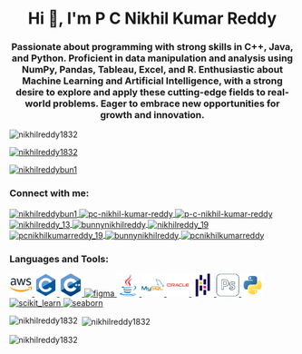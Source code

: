 <h1 align="center">Hi 👋, I'm P C Nikhil Kumar Reddy</h1>
<h3 align="center">Passionate about programming with strong skills in C++, Java, and Python. Proficient in data manipulation and analysis using NumPy, Pandas, Tableau, Excel, and R. Enthusiastic about Machine Learning and Artificial Intelligence, with a strong desire to explore and apply these cutting-edge fields to real-world problems. Eager to embrace new opportunities for growth and innovation.</h3>

<p align="left">
  <img src="https://komarev.com/ghpvc/?username=nikhilreddy1382&label=Profile%20views&color=0e75b6&style=flat" alt="nikhilreddy1832" />
</p>

<p align="left">
  <a href="https://github.com/ryo-ma/github-profile-trophy">
    <img src="https://github-profile-trophy.vercel.app/?username=nikhilreddy1382" alt="nikhilreddy1832" />
  </a>
</p>

<p align="left">
  <a href="https://twitter.com/nikhilreddybun1" target="blank">
    <img src="https://img.shields.io/twitter/follow/nikhilreddybun1?logo=twitter&style=for-the-badge" alt="nikhilreddybun1" />
  </a>
</p>

<h3 align="left">Connect with me:</h3>
<p align="left">
  <a href="https://twitter.com/nikhilreddybun1" target="blank">
    <img align="center" src="https://raw.githubusercontent.com/rahuldkjain/github-profile-readme-generator/master/src/images/icons/Social/twitter.svg" alt="nikhilreddybun1" height="30" width="40" />
  </a>
  <a href="https://www.linkedin.com/in/pc-nikhil-kumar-reddy/" target="blank">
    <img align="center" src="https://raw.githubusercontent.com/rahuldkjain/github-profile-readme-generator/master/src/images/icons/Social/linked-in-alt.svg" alt="pc-nikhil-kumar-reddy" height="30" width="40" />
  </a>
  <a href="https://stackoverflow.com/users/20701589/p-c-nikhil-kumar-reddy" target="blank">
    <img align="center" src="https://raw.githubusercontent.com/rahuldkjain/github-profile-readme-generator/master/src/images/icons/Social/stack-overflow.svg" alt="p-c-nikhil-kumar-reddy" height="30" width="40" />
  </a>
  <a href="https://www.codechef.com/users/nikhilreddy_13" target="blank">
    <img align="center" src="https://cdn.jsdelivr.net/npm/simple-icons@3.1.0/icons/codechef.svg" alt="nikhilreddy_13" height="30" width="40" />
  </a>
  <a href="https://www.hackerrank.com/bunnynikhilreddy" target="blank">
    <img align="center" src="https://raw.githubusercontent.com/rahuldkjain/github-profile-readme-generator/master/src/images/icons/Social/hackerrank.svg" alt="bunnynikhilreddy" height="30" width="40" />
  </a>
  <a href="https://codeforces.com/profile/nikhilreddy_19" target="blank">
    <img align="center" src="https://raw.githubusercontent.com/rahuldkjain/github-profile-readme-generator/master/src/images/icons/Social/codeforces.svg" alt="nikhilreddy_19" height="30" width="40" />
  </a>
  <a href="https://leetcode.com/pcnikhilkumarreddy_19/" target="blank">
    <img align="center" src="https://raw.githubusercontent.com/rahuldkjain/github-profile-readme-generator/master/src/images/icons/Social/leet-code.svg" alt="pcnikhilkumarreddy_19" height="30" width="40" />
  </a>
  <a href="https://www.hackerearth.com/@bunnynikhilreddy/" target="blank">
    <img align="center" src="https://raw.githubusercontent.com/rahuldkjain/github-profile-readme-generator/master/src/images/icons/Social/hackerearth.svg" alt="bunnynikhilreddy" height="30" width="40" />
  </a>
  <a href="https://auth.geeksforgeeks.org/user/pcnikhilkumarreddy/" target="blank">
    <img align="center" src="https://raw.githubusercontent.com/rahuldkjain/github-profile-readme-generator/master/src/images/icons/Social/geeks-for-geeks.svg" alt="pcnikhilkumarreddy" height="30" width="40" />
  </a>
</p>

<h3 align="left">Languages and Tools:</h3>
<p align="left">
  <a href="https://aws.amazon.com" target="_blank" rel="noreferrer">
    <img src="https://raw.githubusercontent.com/devicons/devicon/master/icons/amazonwebservices/amazonwebservices-original-wordmark.svg" alt="aws" width="40" height="40"/>
  </a>
  <a href="https://www.cprogramming.com/" target="_blank" rel="noreferrer">
    <img src="https://raw.githubusercontent.com/devicons/devicon/master/icons/c/c-original.svg" alt="c" width="40" height="40"/>
  </a>
  <a href="https://www.w3schools.com/cpp/" target="_blank" rel="noreferrer">
    <img src="https://raw.githubusercontent.com/devicons/devicon/master/icons/cplusplus/cplusplus-original.svg" alt="cplusplus" width="40" height="40"/>
  </a>
  <a href="https://www.figma.com/" target="_blank" rel="noreferrer">
    <img src="https://www.vectorlogo.zone/logos/figma/figma-icon.svg" alt="figma" width="40" height="40"/>
  </a>
  <a href="https://www.java.com" target="_blank" rel="noreferrer">
    <img src="https://raw.githubusercontent.com/devicons/devicon/master/icons/java/java-original.svg" alt="java" width="40" height="40"/>
  </a>
  <a href="https://www.mysql.com/" target="_blank" rel="noreferrer">
    <img src="https://raw.githubusercontent.com/devicons/devicon/master/icons/mysql/mysql-original-wordmark.svg" alt="mysql" width="40" height="40"/>
  </a>
  <a href="https://www.oracle.com/" target="_blank" rel="noreferrer">
    <img src="https://raw.githubusercontent.com/devicons/devicon/master/icons/oracle/oracle-original.svg" alt="oracle" width="40" height="40"/>
  </a>
  <a href="https://pandas.pydata.org/" target="_blank" rel="noreferrer">
    <img src="https://raw.githubusercontent.com/devicons/devicon/2ae2a900d2f041da66e950e4d48052658d850630/icons/pandas/pandas-original.svg" alt="pandas" width="40" height="40"/>
  </a>
  <a href="https://www.photoshop.com/en" target="_blank" rel="noreferrer">
    <img src="https://raw.githubusercontent.com/devicons/devicon/master/icons/photoshop/photoshop-line.svg" alt="photoshop" width="40" height="40"/>
  </a>
  <a href="https://www.python.org" target="_blank" rel="noreferrer">
    <img src="https://raw.githubusercontent.com/devicons/devicon/master/icons/python/python-original.svg" alt="python" width="40" height="40"/>
  </a>
  <a href="https://scikit-learn.org/" target="_blank" rel="noreferrer">
    <img src="https://upload.wikimedia.org/wikipedia/commons/0/05/Scikit_learn_logo_small.svg" alt="scikit_learn" width="40" height="40"/>
  </a>
  <a href="https://seaborn.pydata.org/" target="_blank" rel="noreferrer">
    <img src="https://seaborn.pydata.org/_images/logo-mark-lightbg.svg" alt="seaborn" width="40" height="40"/>
  </a>
</p>

<p>
  <img align="left" src="https://github-readme-stats.vercel.app/api/top-langs?username=nikhilreddy1382&show_icons=true&locale=en&layout=compact" alt="nikhilreddy1832" />
</p>

<p>&nbsp;
  <img align="center" src="https://github-readme-stats.vercel.app/api?username=nikhilreddy1382&show_icons=true&locale=en" alt="nikhilreddy1832" />
</p>

<p>
  <img align="center" src="https://github-readme-streak-stats.herokuapp.com/?user=nikhilreddy1382&" alt="nikhilreddy1832" />
</p>

